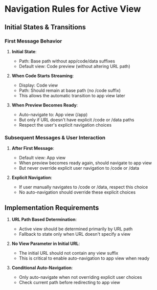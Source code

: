 # Navigation Rules for Active View

## Initial States & Transitions

### First Message Behavior

1. **Initial State**:
   - Path: Base path without app/code/data suffixes
   - Default view: Code preview (without altering URL path)

2. **When Code Starts Streaming**:
   - Display: Code view
   - Path: Should remain at base path (no /code suffix)
   - This allows the automatic transition to app view later

3. **When Preview Becomes Ready**:
   - Auto-navigate to: App view (/app)
   - But only if URL doesn't have explicit /code or /data paths
   - Respect the user's explicit navigation choices

### Subsequent Messages & User Interaction

1. **After First Message**:
   - Default view: App view
   - When preview becomes ready again, should navigate to app view
   - But never override explicit user navigation to /code or /data

2. **Explicit Navigation**:
   - If user manually navigates to /code or /data, respect this choice
   - No auto-navigation should override these explicit choices

## Implementation Requirements

1. **URL Path Based Determination**:
   - Active view should be determined primarily by URL path
   - Fallback to state only when URL doesn't specify a view

2. **No View Parameter in Initial URL**:
   - The initial URL should not contain any view suffix
   - This is critical to enable auto-navigation to app view when ready

3. **Conditional Auto-Navigation**:
   - Only auto-navigate when not overriding explicit user choices
   - Check current path before redirecting to app view
